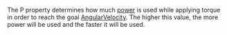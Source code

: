 The P property determines how much [power](https://en.wikipedia.org/wiki/Power_(physics)) is used while applying torque in order to reach the goal [AngularVelocity](https://developer.roblox.com/api-reference/property/BodyAngularVelocity/AngularVelocity). The higher this value, the more power will be used and the faster it will be used.